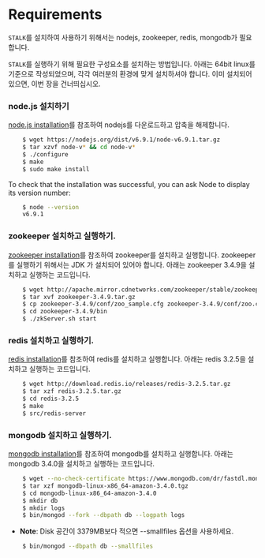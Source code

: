 Requirements
======================
`STALK`를 설치하여 사용하기 위해서는 nodejs, zookeeper, redis, mongodb가 필요합니다.

`STALK`를 실행하기 위해 필요한 구성요소를 설치하는 방법입니다. 아래는 64bit linux를 기준으로 작성되었으며, 각각 여러분의 환경에 맞게 설치하셔야 합니다. 이미 설치되어 있으면, 이번 장을 건너띄십시오.

### node.js 설치하기
[node.js installation](http://nodejs.org/download/)를 참조하여 nodejs를 다운로드하고 압축을 해제합니다.
``` bash
	$ wget https://nodejs.org/dist/v6.9.1/node-v6.9.1.tar.gz
	$ tar xzvf node-v* && cd node-v*
	$ ./configure
	$ make
	$ sudo make install
```
To check that the installation was successful, you can ask Node to display its version number:
``` bash
	$ node --version
	v6.9.1
```

### zookeeper 설치하고 실행하기.
[zookeeper installation](http://zookeeper.apache.org/doc/trunk/zookeeperStarted.html)를 참조하여 zookeeper를 설치하고 실행합니다. zookeeper 를 실행하기 위해서는 JDK 가 설치되어 있어야 합니다.
아래는 zookeeper 3.4.9을 설치하고 실행하는 코드입니다.
``` bash
	$ wget http://apache.mirror.cdnetworks.com/zookeeper/stable/zookeeper-3.4.9.tar.gz
	$ tar xvf zookeeper-3.4.9.tar.gz
	$ cp zookeeper-3.4.9/conf/zoo_sample.cfg zookeeper-3.4.9/conf/zoo.cfg
	$ cd zookeeper-3.4.9/bin
	$ ./zkServer.sh start
```

### redis 설치하고 실행하기.
[redis installation](http://redis.io/download#installation)를 참조하여 redis를 설치하고 실행합니다.
아래는 redis 3.2.5을 설치하고 실행하는 코드입니다.
``` bash
	$ wget http://download.redis.io/releases/redis-3.2.5.tar.gz
	$ tar xzf redis-3.2.5.tar.gz
	$ cd redis-3.2.5
	$ make
	$ src/redis-server
```

### mongodb 설치하고 실행하기.
[mongodb installation](http://docs.mongodb.org/manual/installation/)를 참조하여 mongodb를 설치하고 실행합니다.
아래는 mongodb 3.4.0을 설치하고 실행하는 코드입니다.
``` bash
	$ wget --no-check-certificate https://www.mongodb.com/dr/fastdl.mongodb.org/linux/mongodb-linux-x86_64-amazon-3.4.0.tgz/download
	$ tar xzf mongodb-linux-x86_64-amazon-3.4.0.tgz
	$ cd mongodb-linux-x86_64-amazon-3.4.0
	$ mkdir db
	$ mkdir logs
	$ bin/mongod --fork --dbpath db --logpath logs
```
   * **Note**: Disk 공간이 3379MB보다 적으면 --smallfiles 옵션을 사용하세요.
``` bash
	$ bin/mongod --dbpath db --smallfiles
```
